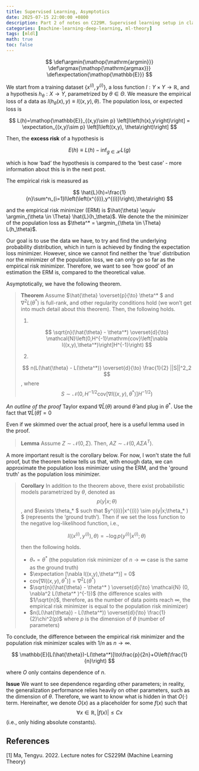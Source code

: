 ```yaml
---
title: Supervised Learning, Asymptotics
date: 2025-07-15 22:00:00 +0800
description: Part 2 of notes on C229M. Supervised learning setup in classical ML and asymptotic behavior.
categories: [machine-learning-deep-learning, ml-theory]
tags: [mldl]
math: true
toc: false
---
```


$$
    \def\argmin{\mathop{\mathrm{argmin}}}
    \def\argmax{\mathop{\mathrm{argmax}}}
    \def\expectation{\mathop{\mathbb{E}}}
$$

We start from a training dataset $\{x^{(i)},y^{(i)}\}$, a loss function $l: Y\times Y \to \mathbb{R}$, and a hypothesis $h_\theta: X \to Y$, parametrized by $\theta\in\Theta$. We measure the empirical loss of a data as $l(h_\theta(x),y) \equiv l((x,y),\theta)$. The population loss, or expected loss is

$$
L(h)=\mathop{\mathbb{E}}_{(x,y)\sim p} \left[l\left(h(x),y\right)\right] = \expectation_{(x,y)\sim p} \left[l\left((x,y), \theta\right)\right] 
$$

Then, the **excess risk** of a hypothesis is

$$
E(h)\equiv L(h) - \inf_{g \in \mathcal{H}} L(g)
$$

which is how ‘bad’ the hypothesis is compared to the ‘best case’ - more information about this is in the next post.

The empirical risk is measured as

$$
\hat{L}(h)=\frac{1}{n}\sum^n_{i=1}l\left(\left(x^{(i)},y^{(i)}\right),\theta\right)
$$

and the empirical risk minimizer (ERM) is $\hat{\theta} \equiv \argmin_{\theta \in \Theta} \hat{L}(h_\theta)$. We denote the the minimizer of the population loss as $\theta^* = \argmin_{\theta \in \Theta} L(h_\theta)$. 

Our goal is to use the data we have, to try and find the underlying probability distribution, which in turn is achieved by finding the expectation loss minimizer. However, since we cannot find neither the 'true' distribution nor the minimizer of the population loss, we can only go so far as the empirical risk minimizer. Therefore, we want to see ‘how good’ of an estimation the ERM is, compared to the theoretical value.

Asymptotically, we have the following theorem.

>**Theorem** Assume $\hat{\theta} \overset{p}{\to} \theta^* $ and $\nabla^2 L(\theta^*)$ is full-rank, and other regularity conditions hold (we won’t get into much detail about this theorem). Then, the following holds.
>
>1) 
>$$
\sqrt{n}(\hat{\theta} - \theta^*) \overset{d}{\to} \mathcal{N}\left(0,H^{-1}\mathrm{cov}\left[\nabla l((x,y),\theta^*)\right]H^{-1}\right)
>$$
>
>2) 
>$$
n(L(\hat{\theta} - L(\theta^*)) \overset{d}{\to} \frac{1}{2} ||S||^2_2
>$$, where 
>$$
S \sim \mathcal{N}\left(0,H^{-1/2}\mathrm{cov} \left[\nabla l((x,y),\theta^*) \right] H^{-1/2}\right)
>$$

_An outline of the proof_ Taylor expand $\nabla\hat{L}(\theta)$ around $\hat{\theta}$ and plug in $\theta^*$. Use the fact that $\nabla\hat{L}(\hat{\theta})=0$

Even if we skimmed over the actual proof, here is a useful lemma used in the proof.

> **Lemma** Assume $Z \sim \mathcal{N}(0,\Sigma)$. Then, $AZ \sim \mathcal{N}(0, A\Sigma A^T)$.

A more important result is the corollary below. For now, I won't state the full proof, but the theorem below tells us that, with enough data, we can approximate the population loss minimizer using the ERM, and the 'ground truth' as the population loss minimizer.

>**Corollary** In addition to the theorem above, there exist probabilistic models parametrized by $\theta$, denoted as
>$$p(y|x;\theta)$$, and $\exists \theta_* $ such that $y^{(i)}|x^{(i)} \sim p(y|x;\theta_* ) $ (represents the ‘ground truth’). Then if we set the loss function to the negative log-likelihood function, i.e.,
>
>$$
l\left(\left(x^{(i)},y^{(i)}\right),\theta\right) = -\log p\left(y^{(i)}|x^{(i)};\theta\right)
>$$
>
>then the following holds.
>
> - $\theta_* = \theta^*$ (the population risk minimizer of $n \to \infty$ case is the same as the ground truth)
> - $\expectation [\nabla l((x,y),\theta^*)] = 0$
> - $\mathrm{cov}\left[\nabla l ((x,y),\theta^* )\right] = \nabla^2 L(\theta^* )$
> - $\sqrt{n}(\hat{\theta} - \theta^* ) \overset{d}{\to} \mathcal{N} (0, \nabla^2 L(\theta^* )^{-1})$ (the difference scales with $1/\sqrt{n}$, therefore, as the number of data points reach $\infty$, the empirical risk minimizer is equal to the population risk minimizer)
> - $n(L(\hat{\theta}) - L(\theta^*)) \overset{d}{\to} \frac{1}{2}\chi^2(p)$ where $p$ is the dimension of $\theta$ (number of parameters)

To conclude, the difference between the empirical risk minimizer and the population risk minimizer scales with $1/n$ as $n \to \infty$.

$$
\mathbb{E}[L(\hat{\theta})-L(\theta^*)]\to\frac{p}{2n}+O\left(\frac{1}{n}\right)
$$

where $O$ only contains dependence of $n$. 

**Issue** We want to see dependence regarding other parameters; in reality, the generalization performance relies heavily on other parameters, such as the dimension of $\theta$. Therefore, we want to know what is hidden in that $O(\cdot)$ term. Hereinafter, we denote $O(x)$ as a placeholder for some $f(x)$ such that 
$$
\forall x \in \mathbb{R},\,|f(x)|\le C x
$$ 
(i.e., only hiding absolute constants).

## References
[1] Ma, Tengyu. 2022. Lecture notes for CS229M (Machine Learning Theory)